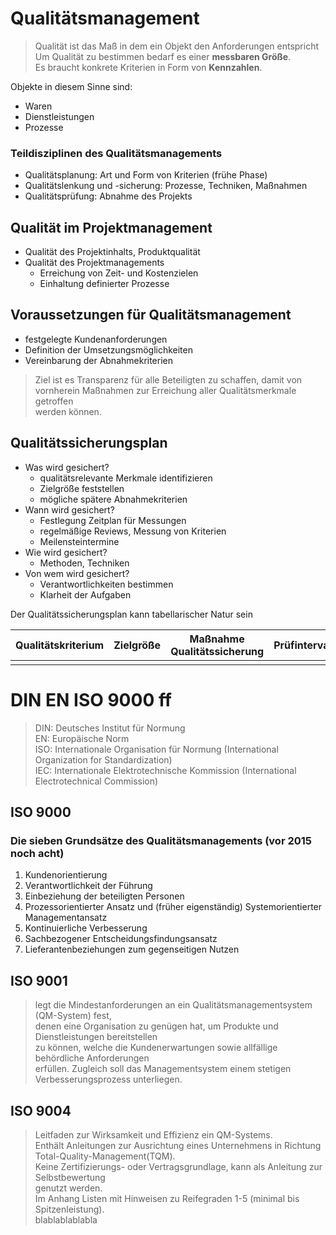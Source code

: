 # Qualitätsmanagement
> Qualität ist das Maß in dem ein Objekt den Anforderungen entspricht  
> Um Qualität zu bestimmen bedarf es einer **messbaren Größe**.  
> Es braucht konkrete Kriterien in Form von **Kennzahlen**.

Objekte in diesem Sinne sind:
- Waren
- Dienstleistungen
- Prozesse

### Teildisziplinen des Qualitätsmanagements
- Qualitätsplanung: Art und Form von Kriterien (frühe Phase)
- Qualitätslenkung und -sicherung: Prozesse, Techniken, Maßnahmen
- Qualitätsprüfung: Abnahme des Projekts

## Qualität im Projektmanagement

- Qualität des Projektinhalts, Produktqualität
- Qualität des Projektmanagements
    - Erreichung von Zeit- und Kostenzielen
    - Einhaltung definierter Prozesse

## Voraussetzungen für Qualitätsmanagement

- festgelegte Kundenanforderungen
- Definition der Umsetzungsmöglichkeiten
- Vereinbarung der Abnahmekriterien
> Ziel ist es Transparenz für alle Beteiligten zu schaffen, damit von  
> vornherein Maßnahmen zur Erreichung aller Qualitätsmerkmale getroffen  
> werden können.

## Qualitätssicherungsplan

- Was wird gesichert?
    - qualitätsrelevante Merkmale identifizieren
    - Zielgröße feststellen
    - mögliche spätere Abnahmekriterien
- Wann wird gesichert?
    - Festlegung Zeitplan für Messungen
    - regelmäßige Reviews, Messung von Kriterien
    - Meilensteintermine
- Wie wird gesichert?
    - Methoden, Techniken
- Von wem wird gesichert?
    - Verantwortlichkeiten bestimmen
    - Klarheit der Aufgaben

Der Qualitätssicherungsplan kann tabellarischer Natur sein

|Qualitätskriterium|Zielgröße|Maßnahme Qualitätssicherung|Prüfintervall|Verantwortlic|
|------------------|---------|---------------------------|-------------|-------------|   
|                  |         |                           |             |             |

# DIN EN ISO 9000 ff

> DIN: Deutsches Institut für Normung  
> EN: Europäische Norm  
> ISO: Internationale Organisation für Normung (International Organization for Standardization)  
> IEC: Internationale Elektrotechnische Kommission (International Electrotechnical Commission)

## ISO 9000

### Die sieben Grundsätze des Qualitätsmanagements (vor 2015 noch acht)
1. Kundenorientierung
2. Verantwortlichkeit der Führung
3. Einbeziehung der beteiligten Personen
4. Prozessorientierter Ansatz und (früher eigenständig) Systemorientierter Managementansatz
5. Kontinuierliche Verbesserung
6. Sachbezogener Entscheidungsfindungsansatz
7. Lieferantenbeziehungen zum gegenseitigen Nutzen

## ISO 9001
> legt die Mindestanforderungen an ein Qualitätsmanagementsystem (QM-System) fest,  
> denen eine Organisation zu genügen hat, um Produkte und Dienstleistungen bereitstellen  
> zu können, welche die Kundenerwartungen sowie allfällige behördliche Anforderungen  
> erfüllen. Zugleich soll das Managementsystem einem stetigen Verbesserungsprozess unterliegen.

## ISO 9004
> Leitfaden zur Wirksamkeit und Effizienz ein QM-Systems.  
> Enthält Anleitungen zur Ausrichtung eines Unternehmens in Richtung  
> Total-Quality-Management(TQM).  
> Keine Zertifizierungs- oder Vertragsgrundlage, kann als Anleitung zur Selbstbewertung  
> genutzt werden.  
> Im Anhang Listen mit Hinweisen zu Reifegraden 1-5 (minimal bis Spitzenleistung).  
> blablablablabla

 
